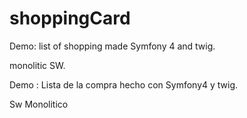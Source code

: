 # shoppingCard

Demo: list of shopping made Symfony 4 and twig.

monolitic SW.

Demo : Lista de la compra hecho con Symfony4 y twig.

Sw Monolitico
